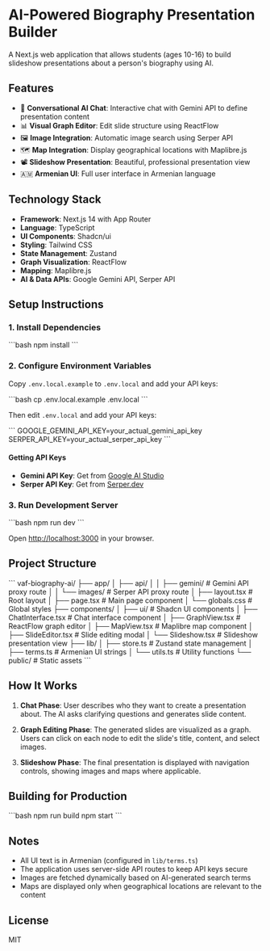 # AI-Powered Biography Presentation Builder

A Next.js web application that allows students (ages 10-16) to build slideshow presentations about a person's biography using AI.

## Features

- 🤖 **Conversational AI Chat**: Interactive chat with Gemini API to define presentation content
- 📊 **Visual Graph Editor**: Edit slide structure using ReactFlow
- 🖼️ **Image Integration**: Automatic image search using Serper API
- 🗺️ **Map Integration**: Display geographical locations with Maplibre.js
- 📽️ **Slideshow Presentation**: Beautiful, professional presentation view
- 🇦🇲 **Armenian UI**: Full user interface in Armenian language

## Technology Stack

- **Framework**: Next.js 14 with App Router
- **Language**: TypeScript
- **UI Components**: Shadcn/ui
- **Styling**: Tailwind CSS
- **State Management**: Zustand
- **Graph Visualization**: ReactFlow
- **Mapping**: Maplibre.js
- **AI & Data APIs**: Google Gemini API, Serper API

## Setup Instructions

### 1. Install Dependencies

\`\`\`bash
npm install
\`\`\`

### 2. Configure Environment Variables

Copy `.env.local.example` to `.env.local` and add your API keys:

\`\`\`bash
cp .env.local.example .env.local
\`\`\`

Then edit `.env.local` and add your API keys:

\`\`\`
GOOGLE_GEMINI_API_KEY=your_actual_gemini_api_key
SERPER_API_KEY=your_actual_serper_api_key
\`\`\`

#### Getting API Keys

- **Gemini API Key**: Get from [Google AI Studio](https://makersuite.google.com/app/apikey)
- **Serper API Key**: Get from [Serper.dev](https://serper.dev/)

### 3. Run Development Server

\`\`\`bash
npm run dev
\`\`\`

Open [http://localhost:3000](http://localhost:3000) in your browser.

## Project Structure

\`\`\`
vaf-biography-ai/
├── app/
│   ├── api/
│   │   ├── gemini/          # Gemini API proxy route
│   │   └── images/          # Serper API proxy route
│   ├── layout.tsx           # Root layout
│   ├── page.tsx             # Main page component
│   └── globals.css          # Global styles
├── components/
│   ├── ui/                  # Shadcn UI components
│   ├── ChatInterface.tsx    # Chat interface component
│   ├── GraphView.tsx        # ReactFlow graph editor
│   ├── MapView.tsx          # Maplibre map component
│   ├── SlideEditor.tsx      # Slide editing modal
│   └── Slideshow.tsx        # Slideshow presentation view
├── lib/
│   ├── store.ts             # Zustand state management
│   ├── terms.ts             # Armenian UI strings
│   └── utils.ts             # Utility functions
└── public/                  # Static assets
\`\`\`

## How It Works

1. **Chat Phase**: User describes who they want to create a presentation about. The AI asks clarifying questions and generates slide content.

2. **Graph Editing Phase**: The generated slides are visualized as a graph. Users can click on each node to edit the slide's title, content, and select images.

3. **Slideshow Phase**: The final presentation is displayed with navigation controls, showing images and maps where applicable.

## Building for Production

\`\`\`bash
npm run build
npm start
\`\`\`

## Notes

- All UI text is in Armenian (configured in `lib/terms.ts`)
- The application uses server-side API routes to keep API keys secure
- Images are fetched dynamically based on AI-generated search terms
- Maps are displayed only when geographical locations are relevant to the content

## License

MIT
